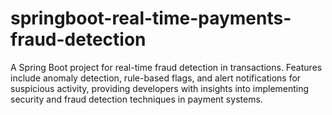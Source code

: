 # springboot-real-time-payments-fraud-detection
A Spring Boot project for real-time fraud detection in transactions. Features include anomaly detection, rule-based flags, and alert notifications for suspicious activity, providing developers with insights into implementing security and fraud detection techniques in payment systems.
